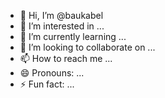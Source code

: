 - 👋 Hi, I’m @baukabel
- 👀 I’m interested in ...
- 🌱 I’m currently learning ...
- 💞️ I’m looking to collaborate on ...
- 📫 How to reach me ...
- 😄 Pronouns: ...
- ⚡ Fun fact: ...

<!---
baukabel/baukabel is a ✨ special ✨ repository because its `README.md` (this file) appears on your GitHub profile.
You can click the Preview link to take a look at your changes.
--->
